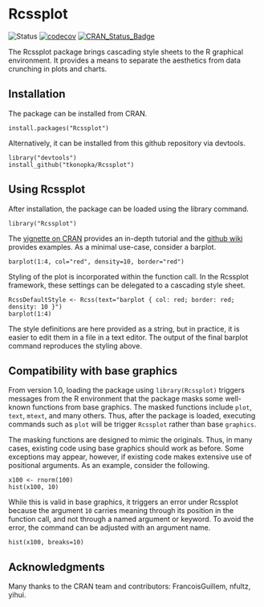 # Rcssplot

![Status](https://travis-ci.org/tkonopka/Rcssplot.svg?branch=master)
[![codecov](https://codecov.io/gh/tkonopka/Rcssplot/branch/master/graph/badge.svg)](https://codecov.io/gh/tkonopka/Rcssplot)
[![CRAN_Status_Badge](http://www.r-pkg.org/badges/version/Rcssplot)](http://cran.r-project.org/package=Rcssplot)


The Rcssplot package brings cascading style sheets to the R graphical 
environment. It provides a means to separate the aesthetics from 
data crunching in plots and charts.


## Installation

The package can be installed from CRAN.

```
install.packages("Rcssplot")
```

Alternatively, it can be installed from this github repository via devtools.

```
library("devtools")
install_github("tkonopka/Rcssplot")
```


## Using Rcssplot

After installation, the package can be loaded using the library command.

```
library("Rcssplot")
```

The [vignette on CRAN](https://cran.r-project.org/web/packages/Rcssplot/vignettes/Rcssplot.pdf) provides an in-depth tutorial and the [github wiki](http://github.com/tkonopka/Rcssplot/wiki) provides examples. As a minimal use-case, consider a barplot.

```
barplot(1:4, col="red", density=10, border="red")
```

Styling of the plot is incorporated within the function call. In the Rcssplot framework, these settings can be delegated to a cascading style sheet.

```
RcssDefaultStyle <- Rcss(text="barplot { col: red; border: red; density: 10 }")
barplot(1:4)
```

The style definitions are here provided as a string, but in practice, it is easier to edit them in a file in a text editor. The output of the final barplot command reproduces the styling above.


## Compatibility with base graphics

From version 1.0, loading the package using `library(Rcssplot)` triggers messages from the R environment that the package masks some well-known functions from base graphics. The masked functions include `plot`, `text`, `mtext`, and many others. Thus, after the package is loaded, executing commands such as `plot` will be trigger `Rcssplot` rather than base `graphics`. 

The masking functions are designed to mimic the originals. Thus, in many cases, existing code using base graphics should work as before. Some exceptions may appear, however, if existing code makes extensive use of positional arguments. As an example, consider the following.

```
x100 <- rnorm(100)
hist(x100, 10)
```

While this is valid in base graphics, it triggers an error under Rcssplot because the argument `10` carries meaning through its position in the function call, and not through a named argument or keyword. To avoid the error, the command can be adjusted with an argument name.

```
hist(x100, breaks=10)
```


## Acknowledgments

Many thanks to the CRAN team and contributors: FrancoisGuillem, nfultz, yihui.

